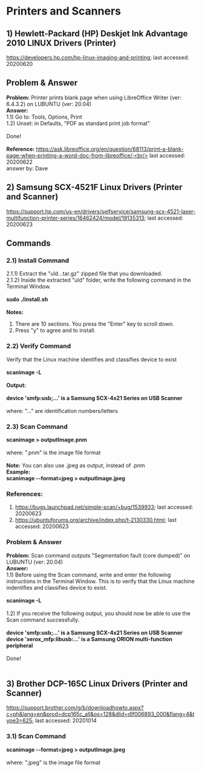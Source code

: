 # Printers and Scanners
## 1) Hewlett-Packard (HP) Deskjet Ink Advantage 2010 LINUX Drivers (Printer)
https://developers.hp.com/hp-linux-imaging-and-printing; last accessed: 20200620

## Problem & Answer
<b>Problem:</b> Printer prints blank page when using LibreOffice Writer (ver: 6.4.3.2) on LUBUNTU (ver: 20.04)<br/>
<b>Answer:</b><br/>
1.1) Go to: Tools, Options, Print<br/>
1.2) Unset: in Defaults, "PDF as standard print job format"<br/>
<br/>
Done!<br/>
<br/>
<b>Reference:</b> https://ask.libreoffice.org/en/question/68113/print-a-blank-page-when-printing-a-word-doc-from-libreoffice/;<br/>
last accessed: 20200622<br/>
answer by: Dave

## 2) Samsung SCX-4521F Linux Drivers (Printer and Scanner)
https://support.hp.com/us-en/drivers/selfservice/samsung-scx-4521-laser-multifunction-printer-series/16462424/model/19135313; last accessed: 20200623

## Commands
### 2.1) Install Command<br/>
2.1.1) Extract the "uld...tar.gz" zipped file that you downloaded.<br/>
2.1.2) Inside the extracted "uld" folder, write the following command in the Terminal Window.<br/>
<br/>
<b>sudo ./install.sh</b><br/>
<br/>
<b>Notes:</b><br/>
1) There are 10 sections. You press the "Enter" key to scroll down.<br/>
2) Press "y" to agree and to install.<br/>
### 2.2) Verify Command
Verify that the Linux machine identifies and classifies device to exist<br/>
<br/>
<b>scanimage -L</b>
<br/>
<br/>
<b>Output:</b><br/>
<br/>
<b>device 'smfp:usb;...' is a Samsung SCX-4x21 Series on USB Scanner</b><br/>
<br/>
where: "..." are identification numbers/letters<br/>

### 2.3) Scan Command<br/>
<b>scanimage > outputImage.pnm</b><br/>
<br/>
where: ".pnm" is the image file format<br/>
<br/>
<b>Note:</b> You can also use .jpeg as output, instead of .pnm<br/>
<b>Example:</b><br/>
<b>scanimage --format=jpeg > outputImage.jpeg</b>

### References:
1) https://bugs.launchpad.net/simple-scan/+bug/1539933; last accessed: 20200623<br/>
2) https://ubuntuforums.org/archive/index.php/t-2130330.html; last accessed: 20200623

### Problem & Answer
<b>Problem:</b> Scan command outputs "Segmentation fault (core dumped)" on LUBUNTU (ver: 20.04)<br/>
<b>Answer:</b><br/>
1.1) Before using the Scan command, write and enter the following instructions in the Terminal Window. This is to verify that the Linux machine indentifies and classifies device to exist.<br/>
<br/>
<b>scanimage -L</b>
<br/>
<br/>
1.2) If you receive the following output, you should now be able to use the Scan command successfully.<br/>
<br/>
<b>device 'smfp:usb;...' is a Samsung SCX-4x21 Series on USB Scanner</b><br/>
<b>device 'xerox_mfp:libusb:...' is a Samsung ORION multi-function peripheral</b><br/>
<br/>
Done!<br/>
<br/>

## 3) Brother DCP-165C Linux Drivers (Printer and Scanner)
https://support.brother.com/g/b/downloadhowto.aspx?c=ph&lang=en&prod=dcp165c_all&os=128&dlid=dlf006893_000&flang=4&type3=625; last accessed: 20201014

### 3.1) Scan Command<br/>
<b>scanimage --format=jpeg > outputImage.jpeg</b><br/>
<br/>
where: ".jpeg" is the image file format
